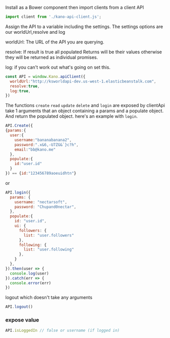 Install as a Bower component then import clients from a client API
```js
import client from './kano-api-client.js';
```
Assign the API to a variable including the settings. The settings options are our worldUrl,resolve and log

worldUrl: The URL of the API you are querying.

resolve: If result is true all populated Returns will be their values otherwise they will be returned as individual promises.

log: if you can't work out what's going on set this.
```js
const API = window.Kano.apiClient({
  worldUrl:"http://ksworldapi-dev.us-west-1.elasticbeanstalk.com",
  resolve:true,
  log:true,
})
```

The functions `create` `read` `update` `delete` and `login` are exposed by clientApi take 1 arguments that an object containing a params and a populate object. And return the populated object. 
here's an example with `login`.


```js
API.Create({
{params:{
  user:{ 
    username:"bananabanana2", 
    password:".x&6,-U7ZG&`}c?h",
    email:"bb@kano.me"
  },
  populate:{
    id:"user.id"
  }
}) == {id:"123456789aoeuidhtn"}
```
or
```js
API.login({
  params: {
    username: "nectarsoft",
    password: "Chupand0nectar",
  },
  populate:{
    id: "user.id",
    ui: {
      followers: {
        list: "user.followers"
      },
      following: {
        list: "user.following"
      },
    }
  },
}).then(user => {
  console.log(user)  
}).catch(err => {
  console.error(err)
})
```
logout which doesn't take any arguments
```js
API.logout()
```
### expose value
```js
API.isLoggedIn // false or username (if logged in)
```
